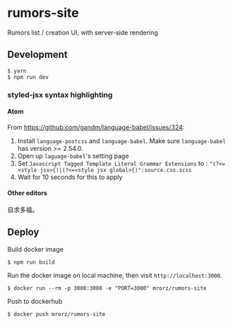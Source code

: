 # rumors-site
Rumors list / creation UI, with server-side rendering

## Development

```
$ yarn
$ npm run dev
```

### styled-jsx syntax highlighting

#### Atom

From https://github.com/gandm/language-babel/issues/324:

1. Install `language-postcss` and `language-babel`. Make sure `language-babel` has version >= 2.54.0.
2. Open up `laguage-babel`'s setting page
3. Set `Javascript Tagged Template Literal Grammar Extensions` to : `"(?<=<style jsx>{)|(?<=<style jsx global>{)":source.css.scss`
4. Wait for 10 seconds for this to apply

#### Other editors

自求多福。

## Deploy

Build docker image

```
$ npm run build
```

Run the docker image on local machine, then visit `http://localhost:3000`.

```
$ docker run --rm -p 3000:3000 -e "PORT=3000" mrorz/rumors-site
```

Push to dockerhub
```
$ docker push mrorz/rumors-site
```
